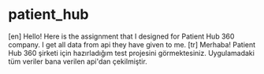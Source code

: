 # patient_hub
[en]
Hello! Here is the assignment that I designed for Patient Hub 360 company. I get all data from api they have given to me.
[tr]
Merhaba! Patient Hub 360 şirketi için hazırladığım test projesini görmektesiniz. Uygulamadaki tüm veriler bana verilen api'dan çekilmiştir.
